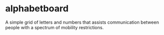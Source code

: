 alphabetboard
=============

 A simple grid of letters and numbers that assists communication between people with a spectrum of mobility restrictions.
